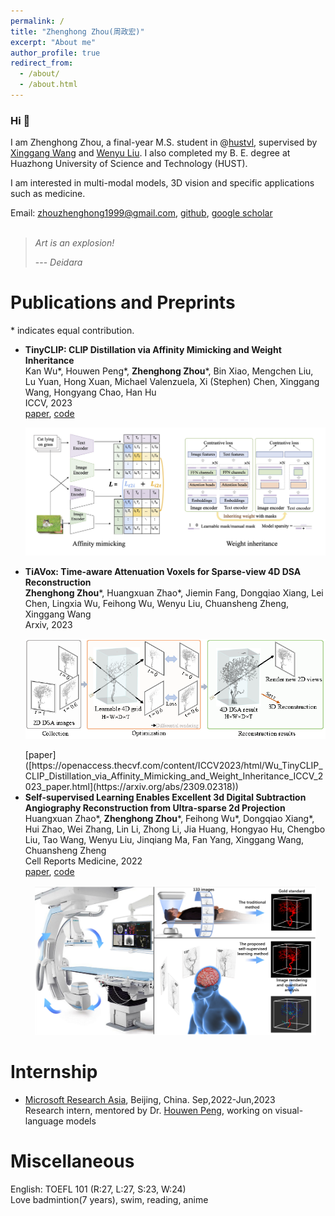 ```yaml
---
permalink: /
title: "Zhenghong Zhou(周政宏)"
excerpt: "About me"
author_profile: true
redirect_from: 
  - /about/
  - /about.html
---
```


### Hi 👋
I am Zhenghong Zhou, a final-year M.S. student in @[hustvl](https://github.com/hustvl), supervised by [Xinggang Wang](https://xwcv.github.io/) and [Wenyu Liu](https://eic.hust.edu.cn/professor/liuwenyu/). I also completed my B. E. degree at Huazhong University of Science and Technology (HUST).

I am interested in multi-modal models, 3D vision and specific applications such as medicine.

Email: zhouzhenghong1999@gmail.com,  [github](https://github.com/zhouzhenghong-gt), [google scholar](https://scholar.google.com/citations?user=b7owCGgAAAAJ&hl=zh-CN)  
<br>

> _Art is an explosion!_
> 
> --- _Deidara_

Publications and Preprints
======
\* indicates equal contribution.

* **TinyCLIP: CLIP Distillation via Affinity Mimicking and Weight Inheritance**  
  Kan Wu\*, Houwen Peng\*, **Zhenghong Zhou**\*, Bin Xiao, Mengchen Liu, Lu Yuan, Hong Xuan, Michael Valenzuela, Xi (Stephen) Chen, Xinggang Wang, Hongyang Chao, Han Hu  
  ICCV, 2023  
  [paper](https://openaccess.thecvf.com/content/ICCV2023/html/Wu_TinyCLIP_CLIP_Distillation_via_Affinity_Mimicking_and_Weight_Inheritance_ICCV_2023_paper.html), [code](https://github.com/microsoft/Cream/tree/main/TinyCLIP)  
  <p align="center">
    <img src="../images/TinyCLIP.png" width="600">
  </p>  
* **TiAVox: Time-aware Attenuation Voxels for Sparse-view 4D DSA Reconstruction**  
  **Zhenghong Zhou**\*, Huangxuan Zhao\*, Jiemin Fang, Dongqiao Xiang, Lei Chen, Lingxia Wu, Feihong Wu, Wenyu Liu, Chuansheng Zheng, Xinggang Wang  
  Arxiv, 2023  
  <p align="center">
    <img src="../images/Tiavox.png" width="530">
  </p>  
  [paper]([https://openaccess.thecvf.com/content/ICCV2023/html/Wu_TinyCLIP_CLIP_Distillation_via_Affinity_Mimicking_and_Weight_Inheritance_ICCV_2023_paper.html](https://arxiv.org/abs/2309.02318))  
* **Self-supervised Learning Enables Excellent 3d Digital Subtraction Angiography Reconstruction from Ultra-sparse 2d Projection**  
  Huangxuan Zhao\*, **Zhenghong Zhou**\*, Feihong Wu\*, Dongqiao Xiang\*, Hui Zhao, Wei Zhang, Lin Li, Zhong Li, Jia Huang, Hongyao Hu, Chengbo Liu, Tao Wang, Wenyu Liu, Jinqiang Ma, Fan Yang, Xinggang Wang, Chuansheng Zheng  
  Cell Reports Medicine, 2022  
  [paper](https://www.sciencedirect.com/science/article/pii/S2666379122003305), [code](https://github.com/zhouzhenghong-gt/self-supervised-3D-DSA-reconstructio-network)
  <p align="center">
    <img src="../images/ssdr.png" width="450">
  </p>




Internship
======
* [Microsoft Research Asia](https://www.msra.cn/), Beijing, China. Sep,2022-Jun,2023  
  Research intern, mentored by Dr. [Houwen Peng](https://houwenpeng.com/), working on visual-language models  

Miscellaneous
======
English: TOEFL 101 (R:27, L:27, S:23, W:24)  
Love badmintion(7 years), swim, reading, anime
